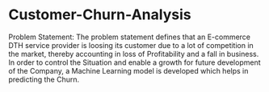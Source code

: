 # Customer-Churn-Analysis
Problem Statement: The problem statement defines that an E-commerce DTH service provider is loosing its customer due to a lot of competition in the market, thereby accounting in loss of Profitability and a fall in business. In order to control the Situation and enable a growth for future development of the Company, a Machine Learning model is developed which helps in predicting the Churn.  
